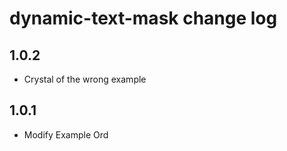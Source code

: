 # dynamic-text-mask change log

## 1.0.2
* Crystal of the wrong example

## 1.0.1
* Modify Example Ord